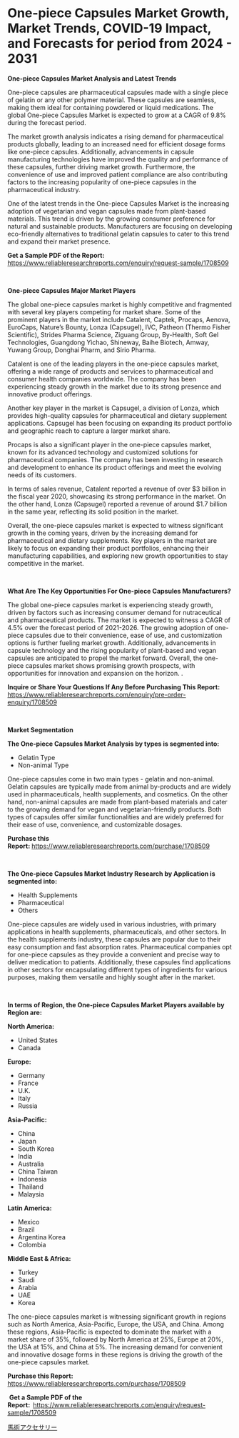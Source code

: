 <p><h1>One-piece Capsules Market Growth, Market Trends, COVID-19 Impact, and Forecasts for period from 2024 - 2031</h1></p><p><strong>One-piece Capsules Market Analysis and Latest Trends</strong></p>
<p><p>One-piece capsules are pharmaceutical capsules made with a single piece of gelatin or any other polymer material. These capsules are seamless, making them ideal for containing powdered or liquid medications. The global One-piece Capsules Market is expected to grow at a CAGR of 9.8% during the forecast period.</p><p>The market growth analysis indicates a rising demand for pharmaceutical products globally, leading to an increased need for efficient dosage forms like one-piece capsules. Additionally, advancements in capsule manufacturing technologies have improved the quality and performance of these capsules, further driving market growth. Furthermore, the convenience of use and improved patient compliance are also contributing factors to the increasing popularity of one-piece capsules in the pharmaceutical industry.</p><p>One of the latest trends in the One-piece Capsules Market is the increasing adoption of vegetarian and vegan capsules made from plant-based materials. This trend is driven by the growing consumer preference for natural and sustainable products. Manufacturers are focusing on developing eco-friendly alternatives to traditional gelatin capsules to cater to this trend and expand their market presence.</p></p>
<p><strong>Get a Sample PDF of the Report:&nbsp;</strong> <a href="https://www.reliableresearchreports.com/enquiry/request-sample/1708509">https://www.reliableresearchreports.com/enquiry/request-sample/1708509</a></p>
<p>&nbsp;</p>
<p><strong>One-piece Capsules Major Market Players</strong></p>
<p><p>The global one-piece capsules market is highly competitive and fragmented with several key players competing for market share. Some of the prominent players in the market include Catalent, Captek, Procaps, Aenova, EuroCaps, Nature’s Bounty, Lonza (Capsugel), IVC, Patheon (Thermo Fisher Scientific), Strides Pharma Science, Ziguang Group, By-Health, Soft Gel Technologies, Guangdong Yichao, Shineway, Baihe Biotech, Amway, Yuwang Group, Donghai Pharm, and Sirio Pharma.</p><p>Catalent is one of the leading players in the one-piece capsules market, offering a wide range of products and services to pharmaceutical and consumer health companies worldwide. The company has been experiencing steady growth in the market due to its strong presence and innovative product offerings.</p><p>Another key player in the market is Capsugel, a division of Lonza, which provides high-quality capsules for pharmaceutical and dietary supplement applications. Capsugel has been focusing on expanding its product portfolio and geographic reach to capture a larger market share.</p><p>Procaps is also a significant player in the one-piece capsules market, known for its advanced technology and customized solutions for pharmaceutical companies. The company has been investing in research and development to enhance its product offerings and meet the evolving needs of its customers.</p><p>In terms of sales revenue, Catalent reported a revenue of over $3 billion in the fiscal year 2020, showcasing its strong performance in the market. On the other hand, Lonza (Capsugel) reported a revenue of around $1.7 billion in the same year, reflecting its solid position in the market.</p><p>Overall, the one-piece capsules market is expected to witness significant growth in the coming years, driven by the increasing demand for pharmaceutical and dietary supplements. Key players in the market are likely to focus on expanding their product portfolios, enhancing their manufacturing capabilities, and exploring new growth opportunities to stay competitive in the market.</p></p>
<p>&nbsp;</p>
<p><strong>What Are The Key Opportunities For One-piece Capsules Manufacturers?</strong></p>
<p><p>The global one-piece capsules market is experiencing steady growth, driven by factors such as increasing consumer demand for nutraceutical and pharmaceutical products. The market is expected to witness a CAGR of 4.5% over the forecast period of 2021-2026. The growing adoption of one-piece capsules due to their convenience, ease of use, and customization options is further fueling market growth. Additionally, advancements in capsule technology and the rising popularity of plant-based and vegan capsules are anticipated to propel the market forward. Overall, the one-piece capsules market shows promising growth prospects, with opportunities for innovation and expansion on the horizon.  .</p></p>
<p><strong>Inquire or Share Your Questions If Any Before Purchasing This Report:</strong> <a href="https://www.reliableresearchreports.com/enquiry/pre-order-enquiry/1708509">https://www.reliableresearchreports.com/enquiry/pre-order-enquiry/1708509</a></p>
<p>&nbsp;</p>
<p><strong>Market Segmentation</strong></p>
<p><strong>The One-piece Capsules Market Analysis by types is segmented into:</strong></p>
<p><ul><li>Gelatin Type</li><li>Non-animal Type</li></ul></p>
<p><p>One-piece capsules come in two main types - gelatin and non-animal. Gelatin capsules are typically made from animal by-products and are widely used in pharmaceuticals, health supplements, and cosmetics. On the other hand, non-animal capsules are made from plant-based materials and cater to the growing demand for vegan and vegetarian-friendly products. Both types of capsules offer similar functionalities and are widely preferred for their ease of use, convenience, and customizable dosages.</p></p>
<p><strong>Purchase this Report:&nbsp;</strong><a href="https://www.reliableresearchreports.com/purchase/1708509">https://www.reliableresearchreports.com/purchase/1708509</a></p>
<p>&nbsp;</p>
<p><strong>The One-piece Capsules Market Industry Research by Application is segmented into:</strong></p>
<p><ul><li>Health Supplements</li><li>Pharmaceutical</li><li>Others</li></ul></p>
<p><p>One-piece capsules are widely used in various industries, with primary applications in health supplements, pharmaceuticals, and other sectors. In the health supplements industry, these capsules are popular due to their easy consumption and fast absorption rates. Pharmaceutical companies opt for one-piece capsules as they provide a convenient and precise way to deliver medication to patients. Additionally, these capsules find applications in other sectors for encapsulating different types of ingredients for various purposes, making them versatile and highly sought after in the market.</p></p>
<p>&nbsp;</p>
<p><strong>In terms of Region, the One-piece Capsules Market Players available by Region are:</strong></p>
<p>
    <p> <strong> North America: </strong>
        <ul>
            <li>United States</li>
            <li>Canada</li>
        </ul>
        </p> 
    <p> <strong> Europe: </strong>
        <ul>
            <li>Germany</li>
            <li>France</li>
            <li>U.K.</li>
            <li>Italy</li>
            <li>Russia</li>
        </ul>
        </p> 
    <p> <strong> Asia-Pacific: </strong>
        <ul>
            <li>China</li>
            <li>Japan</li>
            <li>South Korea</li>
            <li>India</li>
            <li>Australia</li>
            <li>China Taiwan</li>
            <li>Indonesia</li>
            <li>Thailand</li>
            <li>Malaysia</li>
        </ul>
        </p> 
    <p> <strong> Latin America: </strong>
        <ul>
            <li>Mexico</li>
            <li>Brazil</li>
            <li>Argentina Korea</li>
            <li>Colombia</li>
        </ul>
        </p> 
    <p> <strong> Middle East & Africa: </strong>
        <ul>
            <li>Turkey</li>
            <li>Saudi</li>
            <li>Arabia</li>
            <li>UAE</li>
            <li>Korea</li>
        </ul>
    </p>
    </p>
<p><p>The one-piece capsules market is witnessing significant growth in regions such as North America, Asia-Pacific, Europe, the USA, and China. Among these regions, Asia-Pacific is expected to dominate the market with a market share of 35%, followed by North America at 25%, Europe at 20%, the USA at 15%, and China at 5%. The increasing demand for convenient and innovative dosage forms in these regions is driving the growth of the one-piece capsules market.</p></p>
<p><strong>Purchase this Report: </strong><a href="https://www.reliableresearchreports.com/purchase/1708509">https://www.reliableresearchreports.com/purchase/1708509</a></p>
<p>&nbsp;<strong>Get a Sample PDF of the Report:&nbsp;&nbsp;</strong><a href="https://www.reliableresearchreports.com/enquiry/request-sample/1708509">https://www.reliableresearchreports.com/enquiry/request-sample/1708509</a></p>
<p><strong></strong></p>
<p><p><a href="https://github.com/lababdou/Market-Research-Report-List-2/blob/main/8876709182486.md">馬術アクセサリー</a></p></p>